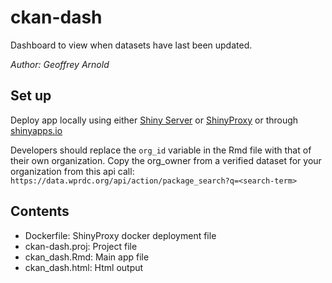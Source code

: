 # ckan-dash
Dashboard to view when datasets have last been updated.

_Author: Geoffrey Arnold_

## Set up

Deploy app locally using either [Shiny Server](https://www.rstudio.com/products/shiny/shiny-server/) or [ShinyProxy](https://www.shinyproxy.io/deploying-apps/) or through [shinyapps.io](http://www.shinyapps.io/)

Developers should replace the `org_id` variable in the Rmd file with that of their own organization. Copy the org_owner from a verified dataset for your organization from this api call: `https://data.wprdc.org/api/action/package_search?q=<search-term>`

## Contents

* Dockerfile: ShinyProxy docker deployment file
* ckan-dash.proj: Project file
* ckan_dash.Rmd: Main app file
* ckan_dash.html: Html output
